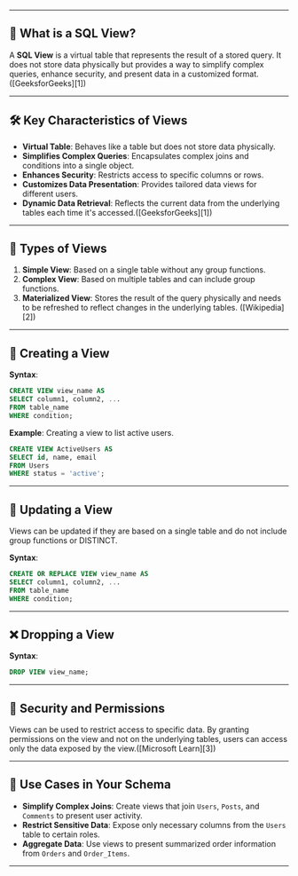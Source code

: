 
---

## 🧾 What is a SQL View?

A **SQL View** is a virtual table that represents the result of a stored query. It does not store data physically but provides a way to simplify complex queries, enhance security, and present data in a customized format. ([GeeksforGeeks][1])

---

## 🛠️ Key Characteristics of Views

* **Virtual Table**: Behaves like a table but does not store data physically.
* **Simplifies Complex Queries**: Encapsulates complex joins and conditions into a single object.
* **Enhances Security**: Restricts access to specific columns or rows.
* **Customizes Data Presentation**: Provides tailored data views for different users.
* **Dynamic Data Retrieval**: Reflects the current data from the underlying tables each time it's accessed.([GeeksforGeeks][1])

---

## 🧱 Types of Views

1. **Simple View**: Based on a single table without any group functions.
2. **Complex View**: Based on multiple tables and can include group functions.
3. **Materialized View**: Stores the result of the query physically and needs to be refreshed to reflect changes in the underlying tables. ([Wikipedia][2])

---

## 🧾 Creating a View

**Syntax**:

```sql
CREATE VIEW view_name AS
SELECT column1, column2, ...
FROM table_name
WHERE condition;
```

**Example**: Creating a view to list active users.

```sql
CREATE VIEW ActiveUsers AS
SELECT id, name, email
FROM Users
WHERE status = 'active';
```



---

## 🔄 Updating a View

Views can be updated if they are based on a single table and do not include group functions or DISTINCT.

**Syntax**:

```sql
CREATE OR REPLACE VIEW view_name AS
SELECT column1, column2, ...
FROM table_name
WHERE condition;
```



---

## ❌ Dropping a View

**Syntax**:

```sql
DROP VIEW view_name;
```



---

## 🔐 Security and Permissions

Views can be used to restrict access to specific data. By granting permissions on the view and not on the underlying tables, users can access only the data exposed by the view.([Microsoft Learn][3])

---

## 📌 Use Cases in Your Schema

* **Simplify Complex Joins**: Create views that join `Users`, `Posts`, and `Comments` to present user activity.
* **Restrict Sensitive Data**: Expose only necessary columns from the `Users` table to certain roles.
* **Aggregate Data**: Use views to present summarized order information from `Orders` and `Order_Items`.

---
